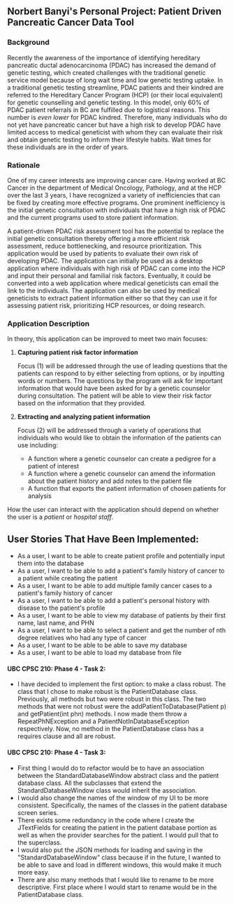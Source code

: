 ## Norbert Banyi's Personal Project: Patient Driven Pancreatic Cancer Data Tool

### Background
Recently the awareness of the importance of identifying hereditary pancreatic ductal adenocarcinoma (PDAC) has
increased the demand of genetic testing, which created challenges with the traditional genetic
service model because of long wait time and low genetic testing uptake. In a traditional genetic
testing streamline, PDAC patients and their kindred are referred to the Hereditary Cancer Program (HCP)
(or their local equivalent) for genetic counselling and genetic testing. In this model, only 60% 
of PDAC patient referrals in BC are fulfilled due to logistical reasons. This number is *even lower* 
for PDAC kindred. Therefore, many individuals who do not yet have pancreatic cancer but have a high 
risk to develop PDAC have limited access to medical geneticist with whom they can evaluate their 
risk and obtain genetic testing to inform their lifestyle habits. Wait times for these individuals
are in the order of years.

### Rationale
One of my career interests are improving cancer care. Having worked at BC Cancer in the department of Medical
Oncology, Pathology, and at the HCP over the last 3 years, I have recognized a variety of inefficiencies
that can be fixed by creating more effective programs. One prominent inefficiency is the initial
genetic consultation with individuals that have a high risk of PDAC and the current programs used to store
patient information.

A patient-driven PDAC risk assessment tool has the potential to replace the initial genetic consultation
thereby offering a more efficient risk assessment, reduce bottlenecking, and resource prioritization. 
This application would be used by patients to evaluate their own risk of developing PDAC.
The application can initially be used as a desktop application where individuals with high risk of PDAC
can come into the HCP and input their personal and familial risk factors. Eventually, it could be converted
into a web application where medical geneticists can email the link to the individuals. The application can 
also be used by medical geneticists to extract patient information either so that they can use it for 
assessing patient risk, prioritizing HCP resources, or doing research. 

### Application Description
In theory, this application can be improved to meet two main focuses: 

1. **Capturing patient risk factor information**

    Focus (1) will be addressed through the use of leading questions that the patients can respond to
    by either selecting from options, or by inputting words or numbers. The questions by the program
    will ask for important information that would have been asked for by a genetic counselor during consultation.
    The patient will be able to view their risk factor based on the information that they provided.

2. **Extracting and analyzing patient information**

    Focus (2) will be addressed through a variety of operations that individuals who would like to obtain the
    information of the patients can use including:
    - A function where a genetic counselor can create a pedigree for a patient of interest
    - A function where a genetic counselor can amend the information about the patient history and add notes to the
     patient file
    - A function that exports the patient information of chosen patients for analysis

How the user can interact with the application should depend on whether the user is a *patient* or *hospital staff*.

## User Stories That Have Been Implemented:
- As a user, I want to be able to create patient profile and potentially input them into the database
- As a user, I want to be able to add a patient's family history of cancer to a patient while creating the patient
- As a user, I want to be able to add multiple family cancer cases to a patient's family history of cancer
- As a user, I want to be able to add a patient's personal history with disease to the patient's profile
- As a user, I want to be able to view my database of patients by their first name, last name, and PHN
- As a user, I want to be able to select a patient and get the number of nth degree relatives who had any type of cancer
- As a user, I want to be able to be able to save my database
- As a user, I want to be able to load my database from file

#### UBC CPSC 210: Phase 4 - Task 2: 
- I have decided to implement the first option: to make a class robust. The class that I chose to make robust
is the PatientDatabase class. Previously, all methods but two were robust in this class. The two
methods that were not robust were the addPatientToDatabase(Patient p) and getPatient(int phn) methods. I now made
them throw a RepeatPhNException and a PatientNotInDatabaseException respectively. Now, no method in the PatientDatabase
class has a requires clause and all are robust.

#### UBC CPSC 210: Phase 4 - Task 3: 
 - First thing I would do to refactor would be to have an association between the StandardDatabaseWindow abstract class
 and the patient database class. All the subclasses that extend the StandardDatabaseWindow class would inherit
 the association.
 - I would also change the names of the window of my UI to be more consistent. Specifically, the names of the classes
 in the patient database screen series. 
 - There exists some redundancy in the code where I create the JTextFields for creating the patient in the patient
 database portion as well as when the provider searches for the patient. I would pull that to the superclass.
 - I would also put the JSON methods for loading and saving in the "StandardDatabaseWindow" class because if in the
 future, I wanted to be able to save and load in different windows, this would make it much more easy.
- There are also many methods that I would like to rename to be more descriptive. First place where I would start
to rename would be in the PatientDatabase class.
